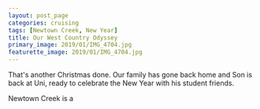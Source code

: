 ```yaml
---
layout: post_page
categories: cruising
tags: [Newtown Creek, New Year]
title: Our West Country Odyssey
primary_image: 2019/01/IMG_4704.jpg
featurette_image: 2019/01/IMG_4704.jpg
---
```

That's another Christmas done. Our family has gone back home and Son is back at Uni,
ready to celebrate the New Year with his student friends.

Newtown Creek is a
